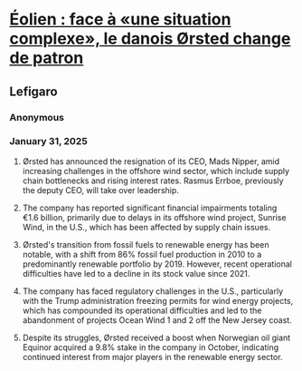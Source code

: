 # [Éolien : face à «une situation complexe», le danois Ørsted change de patron](https://advance.lexis.com/api/document?collection=news&id=urn:contentItem:6F19-MCD3-RTJR-74DR-00000-00&context=1519360)
## Lefigaro
### Anonymous
### January 31, 2025

1. Ørsted has announced the resignation of its CEO, Mads Nipper, amid increasing challenges in the offshore wind sector, which include supply chain bottlenecks and rising interest rates. Rasmus Errboe, previously the deputy CEO, will take over leadership.

2. The company has reported significant financial impairments totaling €1.6 billion, primarily due to delays in its offshore wind project, Sunrise Wind, in the U.S., which has been affected by supply chain issues.

3. Ørsted's transition from fossil fuels to renewable energy has been notable, with a shift from 86% fossil fuel production in 2010 to a predominantly renewable portfolio by 2019. However, recent operational difficulties have led to a decline in its stock value since 2021.

4. The company has faced regulatory challenges in the U.S., particularly with the Trump administration freezing permits for wind energy projects, which has compounded its operational difficulties and led to the abandonment of projects Ocean Wind 1 and 2 off the New Jersey coast. 

5. Despite its struggles, Ørsted received a boost when Norwegian oil giant Equinor acquired a 9.8% stake in the company in October, indicating continued interest from major players in the renewable energy sector.